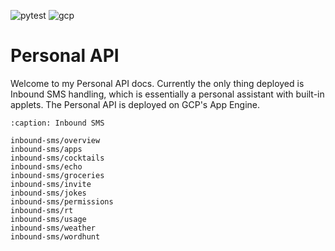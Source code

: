 ![pytest](https://github.com/preritdas/personal-api/actions/workflows/pytest.yml/badge.svg)
![gcp](https://github.com/preritdas/personal-api/actions/workflows/google-cloud.yml/badge.svg)


# Personal API


Welcome to my Personal API docs. Currently the only thing deployed is Inbound SMS handling, which is essentially a personal assistant with built-in applets. The Personal API is deployed on GCP's App Engine. 


```{toctree}
:caption: Inbound SMS

inbound-sms/overview
inbound-sms/apps
inbound-sms/cocktails
inbound-sms/echo
inbound-sms/groceries
inbound-sms/invite
inbound-sms/jokes
inbound-sms/permissions
inbound-sms/rt
inbound-sms/usage
inbound-sms/weather
inbound-sms/wordhunt
```
